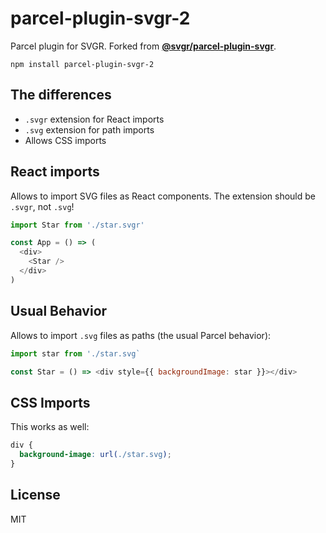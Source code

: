 # parcel-plugin-svgr-2

Parcel plugin for SVGR. Forked from <a href="https://github.com/gregberge/svgr/tree/master/packages/parcel-plugin-svgr">**@svgr/parcel-plugin-svgr**</a>.

```
npm install parcel-plugin-svgr-2
```

## The differences

- `.svgr` extension for React imports
- `.svg` extension for path imports
- Allows CSS imports

## React imports

Allows to import SVG files as React components. The extension should be `.svgr`, not `.svg`!

```javascript
import Star from './star.svgr'

const App = () => (
  <div>
    <Star />
  </div>
)
```

## Usual Behavior

Allows to import `.svg` files as paths (the usual Parcel behavior):

```javascript
import star from './star.svg`

const Star = () => <div style={{ backgroundImage: star }}></div>
```

## CSS Imports

This works as well:

```css
div {
  background-image: url(./star.svg);
}
```

## License

MIT
